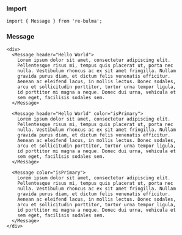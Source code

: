   ### Import
  
  `import { Message } from 're-bulma';`
  
  ### Message

    <div>
      <Message header="Hello World">
        Lorem ipsum dolor sit amet, consectetur adipiscing elit.
        Pellentesque risus mi, tempus quis placerat ut, porta nec
        nulla. Vestibulum rhoncus ac ex sit amet fringilla. Nullam
        gravida purus diam, et dictum felis venenatis efficitur.
        Aenean ac eleifend lacus, in mollis lectus. Donec sodales,
        arcu et sollicitudin porttitor, tortor urna tempor ligula,
        id porttitor mi magna a neque. Donec dui urna, vehicula et
        sem eget, facilisis sodales sem.
      </Message>

      <Message header="Hello World" color="isPrimary">
        Lorem ipsum dolor sit amet, consectetur adipiscing elit.
        Pellentesque risus mi, tempus quis placerat ut, porta nec
        nulla. Vestibulum rhoncus ac ex sit amet fringilla. Nullam
        gravida purus diam, et dictum felis venenatis efficitur.
        Aenean ac eleifend lacus, in mollis lectus. Donec sodales,
        arcu et sollicitudin porttitor, tortor urna tempor ligula,
        id porttitor mi magna a neque. Donec dui urna, vehicula et
        sem eget, facilisis sodales sem.
      </Message>

      <Message color="isPrimary">
        Lorem ipsum dolor sit amet, consectetur adipiscing elit.
        Pellentesque risus mi, tempus quis placerat ut, porta nec
        nulla. Vestibulum rhoncus ac ex sit amet fringilla. Nullam
        gravida purus diam, et dictum felis venenatis efficitur.
        Aenean ac eleifend lacus, in mollis lectus. Donec sodales,
        arcu et sollicitudin porttitor, tortor urna tempor ligula,
        id porttitor mi magna a neque. Donec dui urna, vehicula et
        sem eget, facilisis sodales sem.
      </Message>
    </div>
